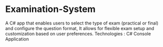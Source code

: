 # Examination-System
A C# app that enables users to select the type of exam (practical or final) and configure the question format, It allows for  flexible exam setup and customization based on user preferences.  Technologies : C# Console Application
